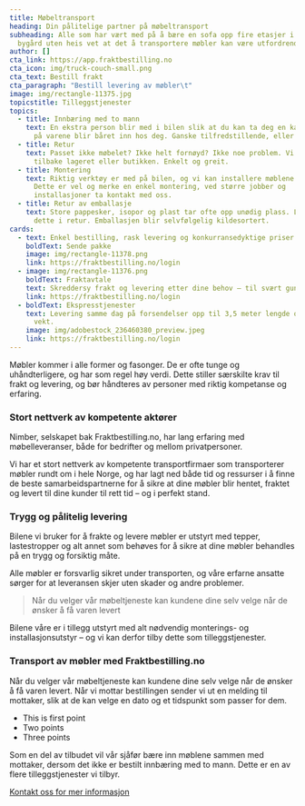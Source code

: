 ```yaml
---
title: Møbeltransport
heading: Din pålitelige partner på møbeltransport
subheading: Alle som har vært med på å bære en sofa opp fire etasjer i en gammel
  bygård uten heis vet at det å transportere møbler kan være utfordrende.
author: []
cta_link: https://app.fraktbestilling.no
cta_icon: img/truck-couch-small.png
cta_text: Bestill frakt
cta_paragraph: "Bestill levering av møbler\t"
image: img/rectangle-11375.jpg
topicstitle: Tilleggstjenester
topics:
  - title: Innbæring med to mann
    text: En ekstra person blir med i bilen slik at du kan ta deg en kaffekopp og se
      på varene blir båret inn hos deg. Ganske tilfredstillende, eller hva?
  - title: Retur
    text: Passet ikke møbelet? Ikke helt fornøyd? Ikke noe problem. Vi tar det med
      tilbake lageret eller butikken. Enkelt og greit.
  - title: Montering
    text: Riktig verktøy er med på bilen, og vi kan installere møblene for deg.
      Dette er vel og merke en enkel montering, ved større jobber og
      installasjoner ta kontakt med oss.
  - title: Retur av emballasje
    text: Store pappesker, isopor og plast tar ofte opp unødig plass. La oss ta med
      dette i retur. Emballasjen blir selvfølgelig kildesortert.
cards:
  - text: Enkel bestilling, rask levering og konkurransedyktige priser.
    boldText: Sende pakke
    image: img/rectangle-11378.png
    link: https://fraktbestilling.no/login
  - image: img/rectangle-11376.png
    boldText: Fraktavtale
    text: Skreddersy frakt og levering etter dine behov – til svært gunstige priser.
    link: https://fraktbestilling.no/login
  - boldText: Ekspresstjenester
    text: Levering samme dag på forsendelser opp til 3,5 meter lengde og ett tonn i
      vekt.
    image: img/adobestock_236460380_preview.jpeg
    link: https://fraktbestilling.no/login
---
```

Møbler kommer i alle former og fasonger. De er ofte tunge og uhåndterligere, og har som regel høy verdi. Dette stiller særskilte krav til frakt og levering, og bør håndteres av personer med riktig kompetanse og erfaring.

### Stort nettverk av kompetente aktører

Nimber, selskapet bak Fraktbestilling.no, har lang erfaring med møbelleveranser, både for bedrifter og mellom privatpersoner. 

Vi har et stort nettverk av kompetente transportfirmaer som transporterer møbler rundt om i hele Norge, og har lagt ned både tid og ressurser i å finne de beste samarbeidspartnerne for å sikre at dine møbler blir hentet, fraktet og levert til dine kunder til rett tid – og i perfekt stand.

### Trygg og pålitelig levering

Bilene vi bruker for å frakte og levere møbler er utstyrt med tepper, lastestropper og alt annet som behøves for å sikre at dine møbler behandles på en trygg og forsiktig måte.

Alle møbler er forsvarlig sikret under transporten, og våre erfarne ansatte sørger for at leveransen skjer uten skader og andre problemer.

> Når du velger vår møbeltjeneste kan kundene dine selv velge når de ønsker å få varen levert

Bilene våre er i tillegg utstyrt med alt nødvendig monterings- og installasjonsutstyr – og vi kan derfor tilby dette som tilleggstjenester.

### Transport av møbler med Fraktbestilling.no

Når du velger vår møbeltjeneste kan kundene dine selv velge når de ønsker å få varen levert. Når vi mottar bestillingen sender vi ut en melding til mottaker, slik at de kan velge en dato og et tidspunkt som passer for dem.



* This is first point
* Two points
* Three points

Som en del av tilbudet vil vår sjåfør bære inn møblene sammen med mottaker, dersom det ikke er bestilt innbæring med to mann. Dette er en av flere tilleggstjenester vi tilbyr.

[Kontakt oss for mer informasjon](www.test.no)